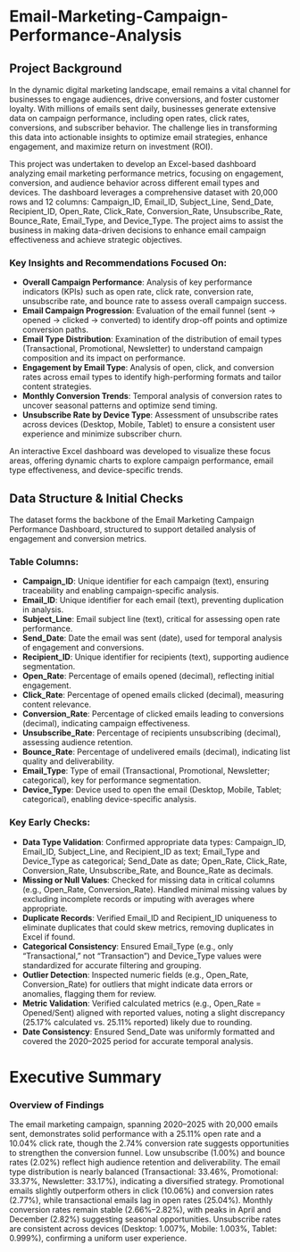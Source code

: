 # Email-Marketing-Campaign-Performance-Analysis

## Project Background
In the dynamic digital marketing landscape, email remains a vital channel for businesses to engage audiences, drive conversions, and foster customer loyalty. With millions of emails sent daily, businesses generate extensive data on campaign performance, including open rates, click rates, conversions, and subscriber behavior. The challenge lies in transforming this data into actionable insights to optimize email strategies, enhance engagement, and maximize return on investment (ROI).

This project was undertaken to develop an Excel-based dashboard analyzing email marketing performance metrics, focusing on engagement, conversion, and audience behavior across different email types and devices. The dashboard leverages a comprehensive dataset with 20,000 rows and 12 columns: Campaign_ID, Email_ID, Subject_Line, Send_Date, Recipient_ID, Open_Rate, Click_Rate, Conversion_Rate, Unsubscribe_Rate, Bounce_Rate, Email_Type, and Device_Type. The project aims to assist the business in making data-driven decisions to enhance email campaign effectiveness and achieve strategic objectives.

### Key Insights and Recommendations Focused On:
- **Overall Campaign Performance**: Analysis of key performance indicators (KPIs) such as open rate, click rate, conversion rate, unsubscribe rate, and bounce rate to assess overall campaign success.
- **Email Campaign Progression**: Evaluation of the email funnel (sent → opened → clicked → converted) to identify drop-off points and optimize conversion paths.
- **Email Type Distribution**: Examination of the distribution of email types (Transactional, Promotional, Newsletter) to understand campaign composition and its impact on performance.
- **Engagement by Email Type**: Analysis of open, click, and conversion rates across email types to identify high-performing formats and tailor content strategies.
- **Monthly Conversion Trends**: Temporal analysis of conversion rates to uncover seasonal patterns and optimize send timing.
- **Unsubscribe Rate by Device Type**: Assessment of unsubscribe rates across devices (Desktop, Mobile, Tablet) to ensure a consistent user experience and minimize subscriber churn.

An interactive Excel dashboard was developed to visualize these focus areas, offering dynamic charts to explore campaign performance, email type effectiveness, and device-specific trends.

## Data Structure & Initial Checks
The dataset forms the backbone of the Email Marketing Campaign Performance Dashboard, structured to support detailed analysis of engagement and conversion metrics.

### Table Columns:
- **Campaign_ID**: Unique identifier for each campaign (text), ensuring traceability and enabling campaign-specific analysis.
- **Email_ID**: Unique identifier for each email (text), preventing duplication in analysis.
- **Subject_Line**: Email subject line (text), critical for assessing open rate performance.
- **Send_Date**: Date the email was sent (date), used for temporal analysis of engagement and conversions.
- **Recipient_ID**: Unique identifier for recipients (text), supporting audience segmentation.
- **Open_Rate**: Percentage of emails opened (decimal), reflecting initial engagement.
- **Click_Rate**: Percentage of opened emails clicked (decimal), measuring content relevance.
- **Conversion_Rate**: Percentage of clicked emails leading to conversions (decimal), indicating campaign effectiveness.
- **Unsubscribe_Rate**: Percentage of recipients unsubscribing (decimal), assessing audience retention.
- **Bounce_Rate**: Percentage of undelivered emails (decimal), indicating list quality and deliverability.
- **Email_Type**: Type of email (Transactional, Promotional, Newsletter; categorical), key for performance segmentation.
- **Device_Type**: Device used to open the email (Desktop, Mobile, Tablet; categorical), enabling device-specific analysis.

### Key Early Checks:
- **Data Type Validation**: Confirmed appropriate data types: Campaign_ID, Email_ID, Subject_Line, and Recipient_ID as text; Email_Type and Device_Type as categorical; Send_Date as date; Open_Rate, Click_Rate, Conversion_Rate, Unsubscribe_Rate, and Bounce_Rate as decimals.
- **Missing or Null Values**: Checked for missing data in critical columns (e.g., Open_Rate, Conversion_Rate). Handled minimal missing values by excluding incomplete records or imputing with averages where appropriate.
- **Duplicate Records**: Verified Email_ID and Recipient_ID uniqueness to eliminate duplicates that could skew metrics, removing duplicates in Excel if found.
- **Categorical Consistency**: Ensured Email_Type (e.g., only “Transactional,” not “Transaction”) and Device_Type values were standardized for accurate filtering and grouping.
- **Outlier Detection**: Inspected numeric fields (e.g., Open_Rate, Conversion_Rate) for outliers that might indicate data errors or anomalies, flagging them for review.
- **Metric Validation**: Verified calculated metrics (e.g., Open_Rate = Opened/Sent) aligned with reported values, noting a slight discrepancy (25.17% calculated vs. 25.11% reported) likely due to rounding.
- **Date Consistency**: Ensured Send_Date was uniformly formatted and covered the 2020–2025 period for accurate temporal analysis.

# Executive Summary

### Overview of Findings
The email marketing campaign, spanning 2020–2025 with 20,000 emails sent, demonstrates solid performance with a 25.11% open rate and a 10.04% click rate, though the 2.74% conversion rate suggests opportunities to strengthen the conversion funnel. Low unsubscribe (1.00%) and bounce rates (2.02%) reflect high audience retention and deliverability. The email type distribution is nearly balanced (Transactional: 33.46%, Promotional: 33.37%, Newsletter: 33.17%), indicating a diversified strategy. Promotional emails slightly outperform others in click (10.06%) and conversion rates (2.77%), while transactional emails lag in open rates (25.04%). Monthly conversion rates remain stable (2.66%–2.82%), with peaks in April and December (2.82%) suggesting seasonal opportunities. Unsubscribe rates are consistent across devices (Desktop: 1.007%, Mobile: 1.003%, Tablet: 0.999%), confirming a uniform user experience.


